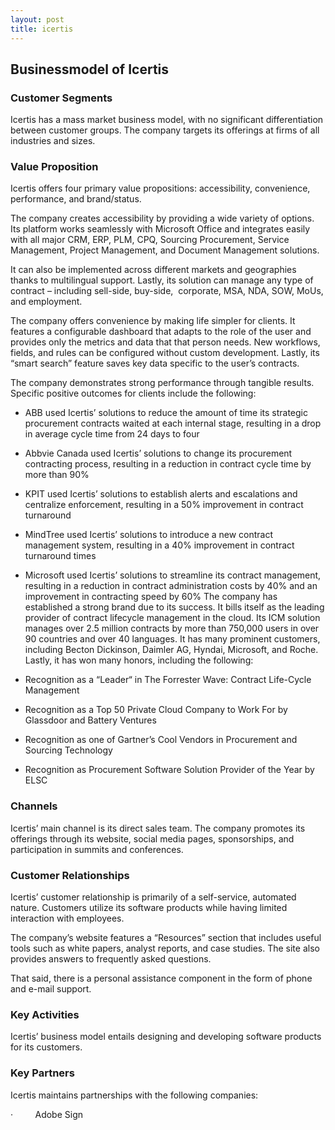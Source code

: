 ```yaml
---
layout: post
title: icertis
---
```


Businessmodel of Icertis
-------------------------

### Customer Segments

Icertis has a mass market business model, with no significant differentiation between customer groups. The company targets its offerings at firms of all industries and sizes.

### Value Proposition

Icertis offers four primary value propositions: accessibility, convenience, performance, and brand/status.

The company creates accessibility by providing a wide variety of options. Its platform works seamlessly with Microsoft Office and integrates easily with all major CRM, ERP, PLM, CPQ, Sourcing Procurement, Service Management, Project Management, and Document Management solutions.

It can also be implemented across different markets and geographies thanks to multilingual support. Lastly, its solution can manage any type of contract – including sell-side, buy-side,  corporate, MSA, NDA, SOW, MoUs, and employment.

The company offers convenience by making life simpler for clients. It features a configurable dashboard that adapts to the role of the user and provides only the metrics and data that that person needs. New workflows, fields, and rules can be configured without custom development. Lastly, its “smart search” feature saves key data specific to the user’s contracts.

The company demonstrates strong performance through tangible results. Specific positive outcomes for clients include the following:

 * ABB used Icertis’ solutions to reduce the amount of time its strategic procurement contracts waited at each internal stage, resulting in a drop in average cycle time from 24 days to four
* Abbvie Canada used Icertis’ solutions to change its procurement contracting process, resulting in a reduction in contract cycle time by more than 90%
* KPIT used Icertis’ solutions to establish alerts and escalations and centralize enforcement, resulting in a 50% improvement in contract turnaround
* MindTree used Icertis’ solutions to introduce a new contract management system, resulting in a 40% improvement in contract turnaround times
* Microsoft used Icertis’ solutions to streamline its contract management, resulting in a reduction in contract administration costs by 40% and an improvement in contracting speed by 60%
 The company has established a strong brand due to its success. It bills itself as the leading provider of contract lifecycle management in the cloud. Its ICM solution manages over 2.5 million contracts by more than 750,000 users in over 90 countries and over 40 languages. It has many prominent customers, including Becton Dickinson, Daimler AG, Hyndai, Microsoft, and Roche. Lastly, it has won many honors, including the following:

 * Recognition as a “Leader“ in The Forrester Wave: Contract Life-Cycle Management
* Recognition as a Top 50 Private Cloud Company to Work For by Glassdoor and Battery Ventures
* Recognition as one of Gartner’s Cool Vendors in Procurement and Sourcing Technology
* Recognition as Procurement Software Solution Provider of the Year by ELSC
 ### Channels

Icertis’ main channel is its direct sales team. The company promotes its offerings through its website, social media pages, sponsorships, and participation in summits and conferences.

### Customer Relationships

Icertis’ customer relationship is primarily of a self-service, automated nature. Customers utilize its software products while having limited interaction with employees.

The company’s website features a “Resources” section that includes useful tools such as white papers, analyst reports, and case studies. The site also provides answers to frequently asked questions.

That said, there is a personal assistance component in the form of phone and e-mail support.

### Key Activities

Icertis’ business model entails designing and developing software products for its customers.

### Key Partners

Icertis maintains partnerships with the following companies:

   ·         Adobe Sign
